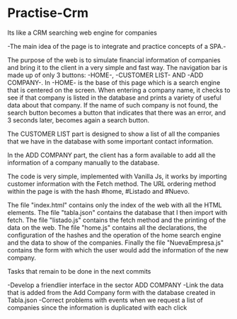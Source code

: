 # Practise-Crm
Its like a CRM searching web engine for companies

-The main idea of the page is to integrate and practice concepts of a SPA.-

The purpose of the web is to simulate financial information of companies and bring it to the client in a very simple and fast way.
The navigation bar is made up of only 3 buttons: -HOME-, -CUSTOMER LIST- AND -ADD COMPANY-.
In -HOME- is the base of this page which is a search engine that is centered on the screen. When entering a company name, it checks to see if that company is listed in the database and prints a variety of useful data about that company. If the name of such company is not found, the search button becomes a button that indicates that there was an error, and 3 seconds later, becomes again a search button.

The CUSTOMER LIST part is designed to show a list of all the companies that we have in the database with some important contact information.

In the ADD COMPANY part, the client has a form available to add all the information of a company manually to the database.

The code is very simple, implemented with Vanilla Js, it works by importing customer information with the Fetch method.
The URL ordering method within the page is with the hash #home, #Listado and #Nuevo.

The file "index.html" contains only the index of the web with all the HTML elements.
The file "tabla.json" contains the database that I then import with fetch.
The file "listado.js" contains the fetch method and the printing of the data on the web.
The file "home.js" contains all the declarations, the configuration of the hashes and the operation of the home search engine and the data to show of the companies.
Finally the file "NuevaEmpresa.js" contains the form with which the user would add the information of the new company.


Tasks that remain to be done in the next commits

-Develop a friendlier interface in the sector ADD COMPANY
-Link the data that is added from the Add Company form with the database created in Tabla.json
-Correct problems with events when we request a list of companies since the information is duplicated with each click

